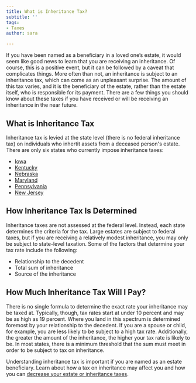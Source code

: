 ```yaml
---
title: What is Inheritance Tax?
subtitle: ''
tags:
- Taxes
author: sara

---
```

If you have been named as a beneficiary in a loved one’s estate, it would seem like good news to learn that you are receiving an inheritance. Of course, this is a positive event, but it can be followed by a caveat that complicates things. More often than not, an inheritance is subject to an inheritance tax, which can come as an unpleasant surprise. The amount of this tax varies, and it is the beneficiary of the estate, rather than the estate itself, who is responsible for its payment. There are a few things you should know about these taxes if you have received or will be receiving an inheritance in the near future.

## What is Inheritance Tax

Inheritance tax is levied at the state level (there is no federal inheritance tax) on individuals who inhertit assets from a deceased person's estate. There are only six states who currently impose inheritance taxes:

* [Iowa](/docs/iowa-estate-planning/)
* [Kentucky](/docs/kentucky-estate-planning/)
* [Nebraska](/docs/nebraska-estate-planning/)
* [Maryland](/docs/maryland-estate-planning/)
* [Pennsylvania](/docs/pennsylvania-estate-planning/)
* [New Jersey](/docs/new-jersey-estate-planning/)

## How Inheritance Tax Is Determined

Inheritance taxes are not assessed at the federal level. Instead, each state determines the criteria for the tax. Large estates are subject to federal taxes, but if you are receiving a relatively modest inheritance, you may only be subject to state-level taxation. Some of the factors that determine your tax rate include the following:

* Relationship to the decedent
* Total sum of inheritance
* Source of the inheritance

## How Much Inheritance Tax Will I Pay?

There is no single formula to determine the exact rate your inheritance may be taxed at. Typically, though, tax rates start at under 10 percent and may be as high as 19 percent. Where you land in this spectrum is determined foremost by your relationship to the decedent. If you are a spouse or child, for example, you are less likely to be subject to a high tax rate. Additionally, the greater the amount of the inheritance, the higher your tax rate is likely to be. In most states, there is a minimum threshold that the sum must meet in order to be subject to tax on inheritance.

Understanding inheritance tax is important if you are named as an estate beneficiary. Learn about how a tax on inheritance may affect you and how you can [decrease your estate or inheritance taxes](/docs/how-do-i-decrease-estate-inheritance-taxes/).